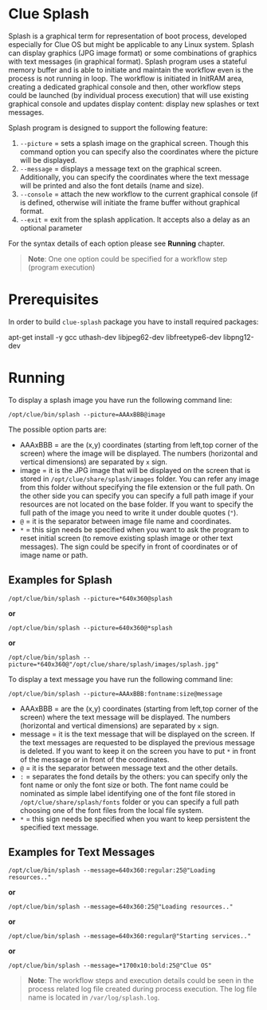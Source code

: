 # Clue Splash

Splash is a graphical term for representation of boot process, developed especially for Clue OS but
might be applicable to any Linux system. Splash can display graphics (JPG image format) or some
combinations of graphics with text messages (in graphical format). Splash program uses a stateful
memory buffer and is able to initiate and maintain the workflow even is the process is not running
in loop. The workflow is initiated in InitRAM area, creating a dedicated graphical console and then,
other workflow steps could be launched (by individual process execution) that will use existing
graphical console and updates display content: display new splashes or text messages.

Splash program is designed to support the following feature:

1. `--picture` = sets a splash image on the graphical screen. Though this command option you can specify 
		also the coordinates where the picture will be displayed.
2. `--message` = displays a message text on the graphical screen. Additionally, you can specify the 
		coordinates where the text message will be printed and also the font details (name and size).
3. `--console` = attach the new workflow to the current graphical console (if is defined, otherwise will 
		initiate the frame buffer without graphical format.
4. `--exit` = exit from the splash application. It accepts also a delay as an optional parameter

For the syntax details of each option please see **Running** chapter.

> **Note**: One one option could be specified for a workflow step (program execution)

# Prerequisites
In order to build `clue-splash` package you have to install required packages:

  apt-get install -y gcc uthash-dev libjpeg62-dev libfreetype6-dev libpng12-dev

# Running

To display a splash image you have run the following command line:

`/opt/clue/bin/splash --picture=AAAxBBB@image`

The possible option parts are:
- AAAxBBB = are the (x,y) coordinates (starting from left,top corner of the screen) where the image will be displayed.
			The numbers (horizontal and vertical dimensions) are separated by `x` sign.
- image   = it is the JPG image that will be displayed on the screen that is stored in `/opt/clue/share/splash/images`
			folder. You can refer any image from this folder without specifying the file extension or the full path.
			On the other side you can specify you can specify a full path image if your resources are not located on
			the base folder. If you want to specify the full path of the image you need to write it under double
			quotes (`"`).
- `@`        = it is the separator between image file name and coordinates.
- `*`        = this sign needs be specified when you want to ask the program to reset initial screen (to remove existing
			splash image or other text messages). The sign could be specify in front of coordinates or of image name or path.

## Examples for Splash

`/opt/clue/bin/splash --picture=*640x360@splash`

__or__

`/opt/clue/bin/splash --picture=640x360@*splash`

__or__

`/opt/clue/bin/splash --picture=*640x360@"/opt/clue/share/splash/images/splash.jpg"`


To display a text message you have run the following command line:

`/opt/clue/bin/splash --picture=AAAxBBB:fontname:size@message`

- AAAxBBB = are the (x,y) coordinates (starting from left,top corner of the screen) where the text message will be
			displayed. The numbers (horizontal and vertical dimensions) are separated by `x` sign.
- message  = it is the text message that will be displayed on the screen. If the text messages are requested to be
			displayed the previous message is deleted. If you want to keep it on the screen you have to put `*` in
			front of the message or in front of the coordinates.
- `@`        = it is the separator between message text and the other details.
- `:`        = separates the fond details by the others: you can specify only the font name or only the font size or
			both. The font name could be nominated as simple label identifying one of the font file stored in
			`/opt/clue/share/splash/fonts` folder or you can specify a full path choosing one of the font files
			from the local file system.
- `*`        = this sign needs be specified when you want to keep persistent the specified text message.

## Examples for Text Messages

`/opt/clue/bin/splash --message=640x360:regular:25@"Loading resources.."`

__or__

`/opt/clue/bin/splash --message=640x360:25@"Loading resources.."`

__or__

`/opt/clue/bin/splash --message=640x360:regular@"Starting services.."`

__or__

`/opt/clue/bin/splash --message=*1700x10:bold:25@"Clue OS"`


> **Note**: The workflow steps and execution details could be seen in the process related log file created during
process execution. The log file name is located in `/var/log/splash.log`.
